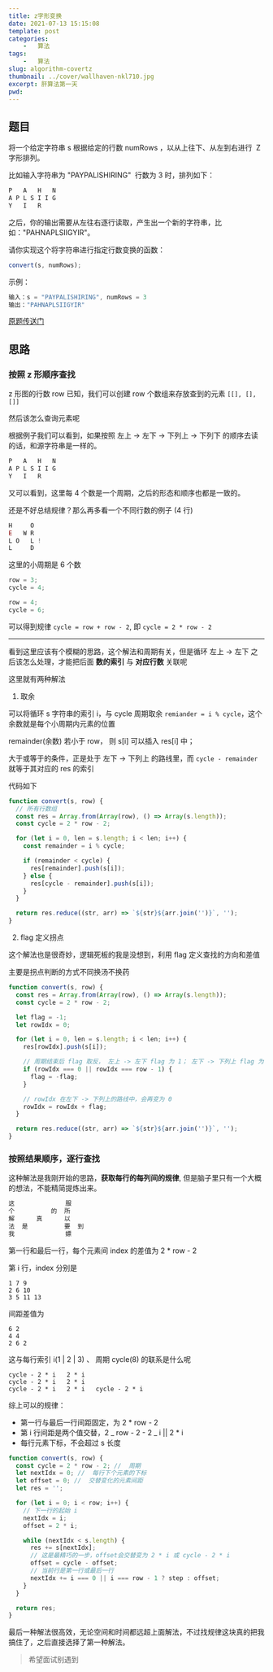 ```yaml
---
title: z字形变换
date: 2021-07-13 15:15:08
template: post
categories:
	-	算法
tags: 
	-	算法
slug: algorithm-covertz
thumbnail: ../cover/wallhaven-nkl710.jpg
excerpt: 肝算法第一天
pwd: 
---
```


## 题目

将一个给定字符串 s 根据给定的行数 numRows ，以从上往下、从左到右进行  Z 字形排列。

比如输入字符串为 "PAYPALISHIRING"  行数为 3 时，排列如下：

```js
P   A   H   N
A P L S I I G
Y   I   R
```

之后，你的输出需要从左往右逐行读取，产生出一个新的字符串，比如："PAHNAPLSIIGYIR"。

请你实现这个将字符串进行指定行数变换的函数：

```js
convert(s, numRows);
```

示例：

```js
输入：s = "PAYPALISHIRING", numRows = 3
输出："PAHNAPLSIIGYIR"
```

[原题传送门](https://leetcode-cn.com/problems/zigzag-conversion/)

## 思路

### 按照 z 形顺序查找

z 形图的行数 row 已知，我们可以创建 row 个数组来存放查到的元素 `[[], [], []]`

然后该怎么查询元素呢

根据例子我们可以看到，如果按照 左上 -> 左下 -> 下列上 -> 下列下 的顺序去读的话，和源字符串是一样的。

```js
P   A   H   N
A P L S I I G
Y   I   R
```

又可以看到，这里每 4 个数是一个周期，之后的形态和顺序也都是一致的。

还是不好总结规律？那么再多看一个不同行数的例子 (4 行)

```js
H     O
E   W R
L O   L !
L     D
```

这里的小周期是 6 个数

```js
row = 3;
cycle = 4;

row = 4;
cycle = 6;
```

可以得到规律 `cycle = row + row - 2`, 即 `cycle = 2 * row - 2`

---

看到这里应该有个模糊的思路，这个解法和周期有关，但是循环 左上 -> 左下 之后该怎么处理，才能把后面 **数的索引** 与 **对应行数** 关联呢

这里就有两种解法

1. 取余

可以将循环 s 字符串的索引 i，与 cycle 周期取余 `remiander = i % cycle`，这个余数就是每个小周期内元素的位置

remainder(余数) 若小于 row， 则 s[i] 可以插入 res[i] 中；

大于或等于的条件，正是处于 左下 -> 下列上 的路线里，而 `cycle - remainder` 就等于其对应的 res 的索引

代码如下

```js
function convert(s, row) {
  // 所有行数组
  const res = Array.from(Array(row), () => Array(s.length));
  const cycle = 2 * row - 2;

  for (let i = 0, len = s.length; i < len; i++) {
    const remainder = i % cycle;

    if (remainder < cycle) {
      res[remainder].push(s[i]);
    } else {
      res[cycle - remainder].push(s[i]);
    }
  }

  return res.reduce((str, arr) => `${str}${arr.join('')}`, '');
}
```

2. flag 定义拐点

这个解法也是很奇妙，逻辑死板的我是没想到，利用 flag 定义查找的方向和差值

主要是拐点判断的方式不同换汤不换药

```js
function convert(s, row) {
  const res = Array.from(Array(row), () => Array(s.length));
  const cycle = 2 * row - 2;

  let flag = -1;
  let rowIdx = 0;

  for (let i = 0, len = s.length; i < len; i++) {
    res[rowIdx].push(s[i]);

    // 周期结束后 flag 取反， 左上 -> 左下 flag 为 1； 左下 -> 下列上 flag 为 -1
    if (rowIdx === 0 || rowIdx === row - 1) {
      flag = -flag;
    }

    // rowIdx 在左下 -> 下列上的路线中，会再变为 0
    rowIdx = rowIdx + flag;
  }

  return res.reduce((str, arr) => `${str}${arr.join('')}`, '');
}
```

### 按照结果顺序，逐行查找

这种解法是我刚开始的思路，**获取每行的每列间的规律**, 但是脑子里只有一个大概的想法，不能精简提炼出来。

```js
这              服
个          的  所
解      真      以
法  是          要  到
我              嫖
```

第一行和最后一行，每个元素间 index 的差值为 2 \* row - 2

第 i 行，index 分别是

```
1 7 9
2 6 10
3 5 11 13
```

间距差值为

```
6 2
4 4
2 6 2
```

这与每行索引 i(1 | 2 | 3) 、 周期 cycle(8) 的联系是什么呢

```
cycle - 2 * i   2 * i
cycle - 2 * i   2 * i
cycle - 2 * i   2 * i   cycle - 2 * i
```

综上可以的规律：

- 第一行与最后一行间距固定，为 2 \* row - 2
- 第 i 行间距是两个值交替，2 _ row - 2 - 2 _ i || 2 \* i
- 每行元素下标，不会超过 s 长度

```js
function convert(s, row) {
  const cycle = 2 * row - 2; //  周期
  let nextIdx = 0; //  每行下个元素的下标
  let offset = 0; //  交替变化的元素间距
  let res = '';

  for (let i = 0; i < row; i++) {
    // 下一行的起始 i
    nextIdx = i;
    offset = 2 * i;

    while (nextIdx < s.length) {
      res += s[nextIdx];
      // 这是最精巧的一步，offset会交替变为 2 * i 或 cycle - 2 * i
      offset = cycle - offset;
      // 当前行是第一行或最后一行
      nextIdx += i === 0 || i === row - 1 ? step : offset;
    }
  }

  return res;
}
```

最后一种解法很高效，无论空间和时间都远超上面解法，不过找规律这块真的把我搞住了，之后直接选择了第一种解法。

> 希望面试别遇到
